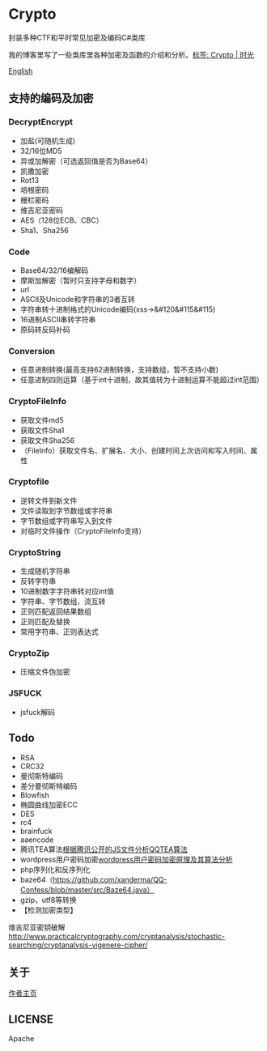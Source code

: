 # Crypto
封装多种CTF和平时常见加密及编码C#类库

我的博客里写了一些类库里各种加密及函数的介绍和分析。[标签: Crypto | 时光](https://willv.cn/tags/Crypto/)

[English](https://github.com/WWILLV/Crypto/blob/master/README-en.md)

## 支持的编码及加密

### DecryptEncrypt
- 加盐(可随机生成)
- 32/16位MD5
- 异或加解密（可选返回值是否为Base64）
- 凯撒加密
- Rot13
- 培根密码
- 栅栏密码
- 维吉尼亚密码
- AES（128位ECB、CBC）
- Sha1、Sha256

### Code
- Base64/32/16编解码
- 摩斯加解密（暂时只支持字母和数字）
- url
- ASCII及Unicode和字符串的3者互转
- 字符串转十进制格式的Unicode编码(xss->&#120&#115&#115)
- 16进制ASCII串转字符串
- 原码转反码补码

### Conversion
- 任意进制转换(最高支持62进制转换，支持数组，暂不支持小数)
- 任意进制四则运算（基于int十进制，故其值转为十进制运算不能超过int范围）

### CryptoFileInfo
- 获取文件md5
- 获取文件Sha1
- 获取文件Sha256
- （FileInfo）获取文件名、扩展名、大小、创建时间上次访问和写入时间、属性

### Cryptofile
- 逆转文件到新文件
- 文件读取到字节数组或字符串
- 字节数组或字符串写入到文件
- 对临时文件操作（CryptoFileInfo支持）

### CryptoString
- 生成随机字符串
- 反转字符串
- 10进制数字字符串转对应int值
- 字符串、字节数组、流互转
- 正则匹配返回结果数组
- 正则匹配及替换
- 常用字符串、正则表达式

### CryptoZip
- 压缩文件伪加密

### JSFUCK
- jsfuck解码


## Todo
- RSA
- CRC32
- 曼彻斯特编码
- 差分曼彻斯特编码
- Blowfish
- 椭圆曲线加密ECC
- DES
- rc4
- brainfuck
- aaencode
- 腾讯TEA算法[根据腾讯公开的JS文件分析QQTEA算法](http://blog.csdn.net/gsls200808/article/details/70837455)
- wordpress用户密码加密[wordpress用户密码加密原理及其算法分析](https://blog.csdn.net/HK_JH/article/details/27368279)
- php序列化和反序列化
- baze64（https://github.com/xanderma/QQ-Confess/blob/master/src/Baze64.java）
- gzip，utf8等转换 
- 【检测加密类型】

维吉尼亚密钥破解  http://www.practicalcryptography.com/cryptanalysis/stochastic-searching/cryptanalysis-vigenere-cipher/ 

## 关于
[作者主页](https://willv.cn)


## LICENSE
Apache